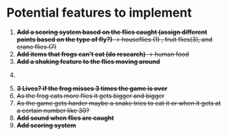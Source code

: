 # Potential features to implement

1. ~~**Add a scoring system based on the flies caught (assign different points based on the type of fly?)** -> houseflies (1) , fruit flies(3), and crane flies (7)~~
2. ~~**Add items that frogs can't eat (do research)** ->  human food~~
3. ~~**Add a shaking feature to the flies moving around**~~
4. ~~~~Display the flies falling with the frog's tongue~~ this feature is not very useful and won't be noticible because of the fast motion of the frog's tongue so i will opt out
5. ~~**3 Lives? if the frog misses 3 times the game is over**~~
6. ~~As the frog eats more flies it gets bigger and bigger~~
7. ~~As the game gets harder maybe a snake tries to eat it or when it gets at a certain number like 30?~~
8. ~~**Add sound when flies are caught**~~
9. ~~**Add scoring system**~~